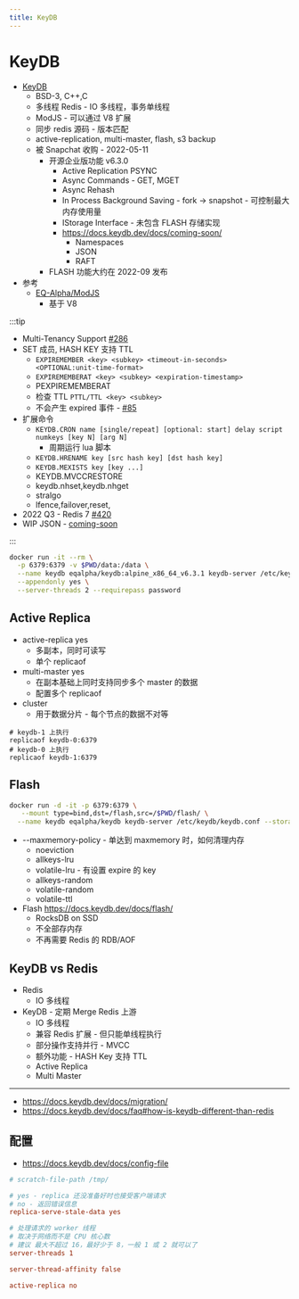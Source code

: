 ```yaml
---
title: KeyDB
---
```


# KeyDB

- [KeyDB](https://github.com/Snapchat/KeyDB)
  - BSD-3, C++,C
  - 多线程 Redis - IO 多线程，事务单线程
  - ModJS - 可以通过 V8 扩展
  - 同步 redis 源码 - 版本匹配
  - active-replication, multi-master, flash, s3 backup
  - 被 Snapchat 收购 - 2022-05-11
    - 开源企业版功能 v6.3.0
      - Active Replication PSYNC
      - Async Commands - GET, MGET
      - Async Rehash
      - In Process Background Saving - fork -> snapshot - 可控制最大内存使用量
      - IStorage Interface - 未包含 FLASH 存储实现
      - https://docs.keydb.dev/docs/coming-soon/
        - Namespaces
        - JSON
        - RAFT
    - FLASH 功能大约在 2022-09 发布
- 参考
  - [EQ-Alpha/ModJS](https://github.com/EQ-Alpha/ModJS)
    - 基于 V8


:::tip

- Multi-Tenancy Support [#286](https://github.com/EQ-Alpha/KeyDB/issues/286)
- SET 成员, HASH KEY 支持 TTL
  - `EXPIREMEMBER <key> <subkey> <timeout-in-seconds> <OPTIONAL:unit-time-format>`
  - `EXPIREMEMBERAT <key> <subkey> <expiration-timestamp>`
  - PEXPIREMEMBERAT
  - 检查 TTL `PTTL/TTL <key> <subkey>`
  - 不会产生 expired 事件 - [#85](https://github.com/Snapchat/KeyDB/issues/85)
- 扩展命令
  - `KEYDB.CRON name [single/repeat] [optional: start] delay script numkeys [key N] [arg N]`
    - 周期运行 lua 脚本
  - `KEYDB.HRENAME key [src hash key] [dst hash key]`
  - `KEYDB.MEXISTS key [key ...]`
  - KEYDB.MVCCRESTORE
  - keydb.nhset,keydb.nhget
  - stralgo
  - lfence,failover,reset,
- 2022 Q3 - Redis 7 [#420](https://github.com/Snapchat/KeyDB/issues/420)
- WIP JSON - [coming-soon](https://docs.keydb.dev/docs/coming-soon/)

:::

```bash
docker run -it --rm \
  -p 6379:6379 -v $PWD/data:/data \
  --name keydb eqalpha/keydb:alpine_x86_64_v6.3.1 keydb-server /etc/keydb/keydb.conf \
  --appendonly yes \
  --server-threads 2 --requirepass password
```

## Active Replica

- active-replica yes
  - 多副本，同时可读写
  - 单个 replicaof
- multi-master yes
  - 在副本基础上同时支持同步多个 master 的数据
  - 配置多个 replicaof
- cluster
  - 用于数据分片 - 每个节点的数据不对等

```
# keydb-1 上执行
replicaof keydb-0:6379
# keydb-0 上执行
replicaof keydb-1:6379
```

## Flash

```bash
docker run -d -it -p 6379:6379 \
   --mount type=bind,dst=/flash,src=/$PWD/flash/ \
  --name keydb eqalpha/keydb keydb-server /etc/keydb/keydb.conf --storage-provider flash /flash --maxmemory 1G --maxmemory-policy allkeys-lfu
```

- --maxmemory-policy - 单达到 maxmemory 时，如何清理内存
  - noeviction
  - allkeys-lru
  - volatile-lru - 有设置 expire 的 key
  - allkeys-random
  - volatile-random
  - volatile-ttl
- Flash https://docs.keydb.dev/docs/flash/
  - RocksDB on SSD
  - 不全部存内存
  - 不再需要 Redis 的 RDB/AOF

## KeyDB vs Redis

- Redis
  - IO 多线程
- KeyDB - 定期 Merge Redis 上游
  - IO 多线程
  - 兼容 Redis 扩展 - 但只能单线程执行
  - 部分操作支持并行 - MVCC
  - 额外功能 - HASH Key 支持 TTL
  - Active Replica
  - Multi Master

---

- https://docs.keydb.dev/docs/migration/
- https://docs.keydb.dev/docs/faq#how-is-keydb-different-than-redis

## 配置

- https://docs.keydb.dev/docs/config-file

```ini
# scratch-file-path /tmp/

# yes - replica 还没准备好时也接受客户端请求
# no - 返回错误信息
replica-serve-stale-data yes

# 处理请求的 worker 线程
# 取决于网络而不是 CPU 核心数
# 建议 最大不超过 16，最好少于 8，一般 1 或 2 就可以了
server-threads 1

server-thread-affinity false

active-replica no
```
